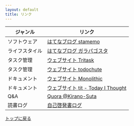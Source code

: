 ```yaml
---
layout: default
title: リンク
---
```


| ジャンル        | リンク |
| --------------  | ------ |
| ソフトウェア    | [はてなブログ stamemo](http://stakiran.hatenablog.com/) |
| ライフスタイル  | [はてなブログ ガラパゴスタ](https://www.galapagosta.com/) |
| タスク管理      | [ウェブサイト Tritask](https://tritask.github.io/tritask-web/) |
| タスク管理      | [ウェブサイト todochute](https://stakiran.github.io/todochute-releases/) |
| ドキュメント    | [ウェブサイト Monolithic](https://stakiran.github.io/monolithic/) |
| ドキュメント    | [ウェブサイト tit - Today I Thought](https://stakiran.github.io/tit/) |
| Q&A             | [Quora @Kirano-Suta](https://jp.quora.com/profile/Kirano-Suta) | 
| 読書ログ        | [自己啓発書ログ](https://stakiran.github.io/self_development_log/) |

[トップに戻る](index.md)
